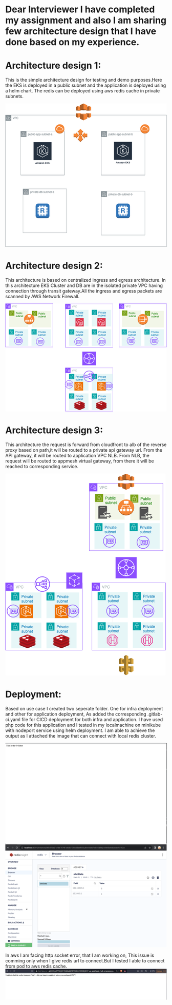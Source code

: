 # Dear Interviewer I have completed my assignment and also I am sharing few architecture design that I have done based on my experience.

# Architecture design 1:
   This is the simple architecture design for testing and demo purposes.Here the EKS is deployed in a public subnet and the application is deployed using a helm chart. The redis can be deployed using aws redis cache in private subnets.

![Architecture-1](Two-tier.png)

# Architecture design 2:
   This architecture is based on centralized ingress and egress architecture. In this architecture EKS Cluster and DB are in the isolated private VPC having connection through transit gateway.All the ingress and egress packets are scanned by AWS Network Firewall.

![Architecture-2](centrilized-architecture.png)

# Architecture design 3:
   This architecture the request is forward from cloudfront to alb of the reverse proxy based on path,it will be routed to a private api gateway url. From the API gateway, it will be routed to application VPC  NLB. From NLB, the request will be routed to appmesh virtual gateway, from there it will be reached to corresponding service.

![Architecture-3](secure-architecture.png)


# Deployment:
  Based on use case I created two seperate folder. One for infra deployment and other for application deployment, As added the corresponding .gitlab-ci.yaml file for CICD deployment for both infra and application. I have used php code for this application and I tested in my localmachine on minikube with nodeport service using helm deployment. I am able to achieve the output as I attached the image that can connect with local redis cluster.

![Browser Page](browserpage.png)
![Browser Page](redisinsight.png)

In aws I am facing http socket error, that I am working on, This issue is comming only when I give redis url to connect.But I tested I able to connect from pod to aws redis cache. 
![Browser Page](phperror.png)
